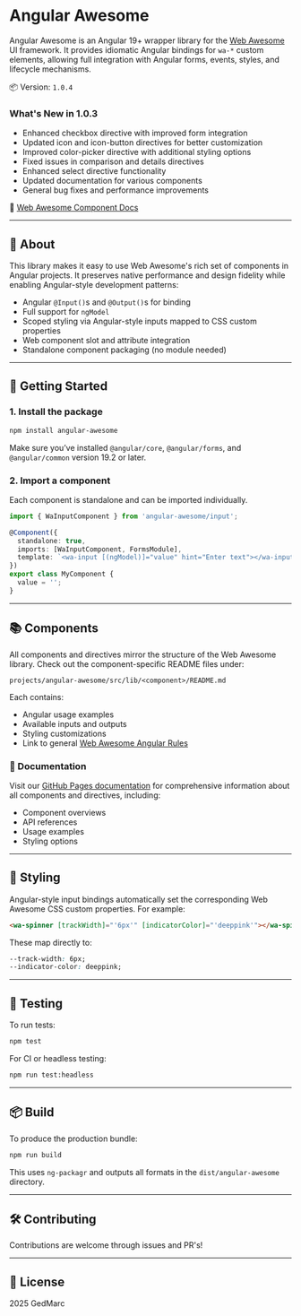 # Angular Awesome

Angular Awesome is an Angular 19+ wrapper library for the [Web Awesome](https://backers.webawesome.com/) UI framework. It provides idiomatic Angular bindings for `wa-*` custom elements, allowing full integration with Angular forms, events, styles, and lifecycle mechanisms.




📦 Version: `1.0.4`

### What's New in 1.0.3
- Enhanced checkbox directive with improved form integration
- Updated icon and icon-button directives for better customization
- Improved color-picker directive with additional styling options
- Fixed issues in comparison and details directives
- Enhanced select directive functionality
- Updated documentation for various components
- General bug fixes and performance improvements

🔗 [Web Awesome Component Docs](https://backers.webawesome.com/)

---

## 📌 About

This library makes it easy to use Web Awesome's rich set of components in Angular projects. It preserves native performance and design fidelity while enabling Angular-style development patterns:

* Angular `@Input()`s and `@Output()`s for binding
* Full support for `ngModel`
* Scoped styling via Angular-style inputs mapped to CSS custom properties
* Web component slot and attribute integration
* Standalone component packaging (no module needed)

---

## 🚀 Getting Started

### 1. Install the package

```bash
npm install angular-awesome
```

Make sure you’ve installed `@angular/core`, `@angular/forms`, and `@angular/common` version 19.2 or later.

### 2. Import a component

Each component is standalone and can be imported individually.

```ts
import { WaInputComponent } from 'angular-awesome/input';

@Component({
  standalone: true,
  imports: [WaInputComponent, FormsModule],
  template: `<wa-input [(ngModel)]="value" hint="Enter text"></wa-input>`
})
export class MyComponent {
  value = '';
}
```

---

## 📚 Components

All components and directives mirror the structure of the Web Awesome library. Check out the component-specific README files under:

```
projects/angular-awesome/src/lib/<component>/README.md
```

Each contains:

* Angular usage examples
* Available inputs and outputs
* Styling customizations
* Link to general [Web Awesome Angular Rules](./RULES.md)

### 📖 Documentation

Visit our [GitHub Pages documentation](https://gedmarc.github.io/angular-awesome/) for comprehensive information about all components and directives, including:

* Component overviews
* API references
* Usage examples
* Styling options

---

## 🎨 Styling

Angular-style input bindings automatically set the corresponding Web Awesome CSS custom properties. For example:

```html
<wa-spinner [trackWidth]="'6px'" [indicatorColor]="'deeppink'"></wa-spinner>
```

These map directly to:

```css
--track-width: 6px;
--indicator-color: deeppink;
```

---

## 🧪 Testing

To run tests:

```bash
npm test
```

For CI or headless testing:

```bash
npm run test:headless
```

---

## 📦 Build

To produce the production bundle:

```bash
npm run build
```

This uses `ng-packagr` and outputs all formats in the `dist/angular-awesome` directory.

---

## 🛠️ Contributing

Contributions are welcome through issues and PR's!

---

## 🧾 License

2025 GedMarc
